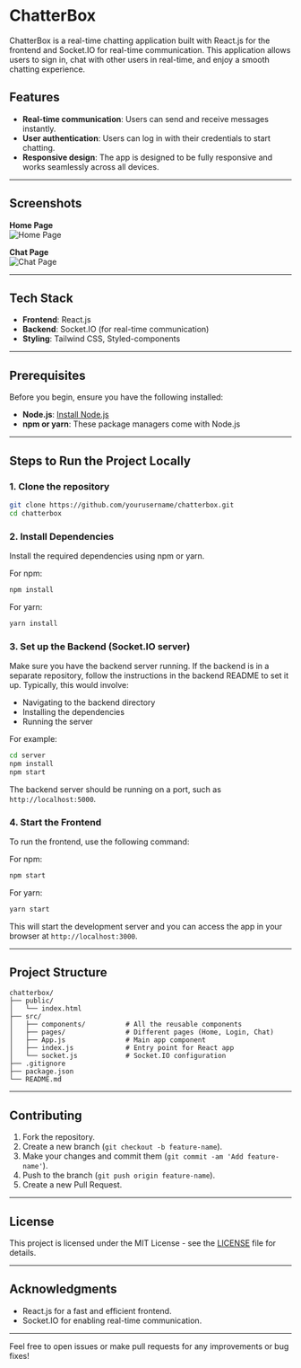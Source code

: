 # ChatterBox

ChatterBox is a real-time chatting application built with React.js for the frontend and Socket.IO for real-time communication. This application allows users to sign in, chat with other users in real-time, and enjoy a smooth chatting experience.

## Features
- **Real-time communication**: Users can send and receive messages instantly.
- **User authentication**: Users can log in with their credentials to start chatting.
- **Responsive design**: The app is designed to be fully responsive and works seamlessly across all devices.

---

## Screenshots

**Home Page**  
![Home Page](https://res.cloudinary.com/dxqrg09mq/image/upload/v1733584417/screencapture-chatterbox-dev-vercel-app-2024-11-18-15_50_55_nhs7op.png)


**Chat Page**  
![Chat Page](https://res.cloudinary.com/dxqrg09mq/image/upload/v1733584384/screencapture-chatterbox-dev-vercel-app-chat-2024-11-18-15_53_25_rozqyt.png)

---

## Tech Stack

- **Frontend**: React.js
- **Backend**: Socket.IO (for real-time communication)
- **Styling**: Tailwind CSS, Styled-components

---

## Prerequisites

Before you begin, ensure you have the following installed:

- **Node.js**: [Install Node.js](https://nodejs.org/)
- **npm or yarn**: These package managers come with Node.js

---

## Steps to Run the Project Locally

### 1. Clone the repository

```bash
git clone https://github.com/yourusername/chatterbox.git
cd chatterbox
```

### 2. Install Dependencies

Install the required dependencies using npm or yarn.

For npm:
```bash
npm install
```

For yarn:
```bash
yarn install
```

### 3. Set up the Backend (Socket.IO server)

Make sure you have the backend server running. If the backend is in a separate repository, follow the instructions in the backend README to set it up. Typically, this would involve:

- Navigating to the backend directory
- Installing the dependencies
- Running the server

For example:
```bash
cd server
npm install
npm start
```

The backend server should be running on a port, such as `http://localhost:5000`.

### 4. Start the Frontend

To run the frontend, use the following command:

For npm:
```bash
npm start
```

For yarn:
```bash
yarn start
```

This will start the development server and you can access the app in your browser at `http://localhost:3000`.

---

## Project Structure

```
chatterbox/
├── public/
│   └── index.html
├── src/
│   ├── components/          # All the reusable components
│   ├── pages/               # Different pages (Home, Login, Chat)
│   ├── App.js               # Main app component
│   ├── index.js             # Entry point for React app
│   └── socket.js            # Socket.IO configuration
├── .gitignore
├── package.json
└── README.md
```

---

## Contributing

1. Fork the repository.
2. Create a new branch (`git checkout -b feature-name`).
3. Make your changes and commit them (`git commit -am 'Add feature-name'`).
4. Push to the branch (`git push origin feature-name`).
5. Create a new Pull Request.

---

## License

This project is licensed under the MIT License - see the [LICENSE](LICENSE) file for details.

---

## Acknowledgments

- React.js for a fast and efficient frontend.
- Socket.IO for enabling real-time communication.

---

Feel free to open issues or make pull requests for any improvements or bug fixes!

